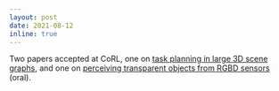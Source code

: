 ```yaml
---
layout: post
date: 2021-08-12
inline: true
---
```


Two papers accepted at CoRL, one on <a href="https://openreview.net/forum?id=nWLt35BU1z_">task planning in large 3D scene graphs</a>, and one on <a href="https://openreview.net/forum?id=tCfLLiP7vje">perceiving transparent objects from RGBD sensors</a> (oral). 
